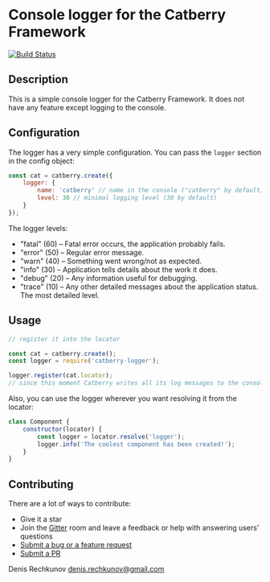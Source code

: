 # Console logger for the Catberry Framework

[![Build Status](https://travis-ci.org/catberry/catberry-logger.svg?branch=master)](https://travis-ci.org/catberry/catberry-logger)

## Description

This is a simple console logger for the Catberry Framework. It does not have any feature except logging to the console.

## Configuration

The logger has a very simple configuration. You can pass the `logger` section in the config object:

```javascript
const cat = catberry.create({
	logger: {
		name: 'catberry' // name in the console ("catberry" by default),
		level: 30 // minimal logging level (30 by default)
	}
});
```

The logger levels:

- "fatal" (60) – Fatal error occurs, the application probably fails.
- "error" (50) – Regular error message.
- "warn" (40) – Something went wrong/not as expected.
- "info" (30) – Application tells details about the work it does.
- "debug" (20) – Any information useful for debugging.
- "trace" (10) – Any other detailed messages about the application status. The most detailed level.

## Usage

```javascript
// register it into the locator

const cat = catberry.create();
const logger = require('catberry-logger');

logger.register(cat.locator);
// since this moment Catberry writes all its log messages to the console
```

Also, you can use the logger wherever you want resolving it from the locator:
```javascript
class Component {
	constructor(locator) {
		const logger = locator.resolve('logger');
		logger.info('The coolest component has been created!');
	}
}
```

## Contributing

There are a lot of ways to contribute:

* Give it a star
* Join the [Gitter](https://gitter.im/catberry/main) room and leave a feedback or help with answering users' questions
* [Submit a bug or a feature request](https://github.com/catberry/catberry-locator/issues)
* [Submit a PR](https://github.com/catberry/catberry-locator/blob/develop/CONTRIBUTING.md)

Denis Rechkunov <denis.rechkunov@gmail.com>
